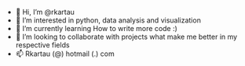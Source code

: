 - 👋 Hi, I’m @rkartau
- 👀 I’m interested in python, data analysis and visualization
- 🌱 I’m currently learning How to write more code :)
- 💞️ I’m looking to collaborate with projects what make me better in my respective fields
- 📫 Rkartau (@) hotmail (.) com
